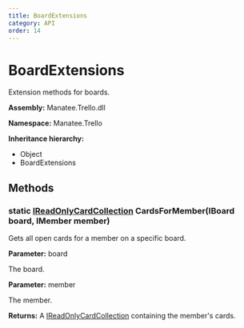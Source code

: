 ```yaml
---
title: BoardExtensions
category: API
order: 14
---
```


# BoardExtensions

Extension methods for boards.

**Assembly:** Manatee.Trello.dll

**Namespace:** Manatee.Trello

**Inheritance hierarchy:**

- Object
- BoardExtensions

## Methods

### static [IReadOnlyCardCollection](IReadOnlyCardCollection#ireadonlycardcollection) CardsForMember(IBoard board, IMember member)

Gets all open cards for a member on a specific board.

**Parameter:** board

The board.

**Parameter:** member

The member.

**Returns:** A [IReadOnlyCardCollection](IReadOnlyCardCollection#ireadonlycardcollection) containing the member&#39;s cards.

